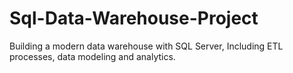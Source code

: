 # Sql-Data-Warehouse-Project
Building  a modern data warehouse with SQL Server, Including ETL processes, data modeling and analytics.

